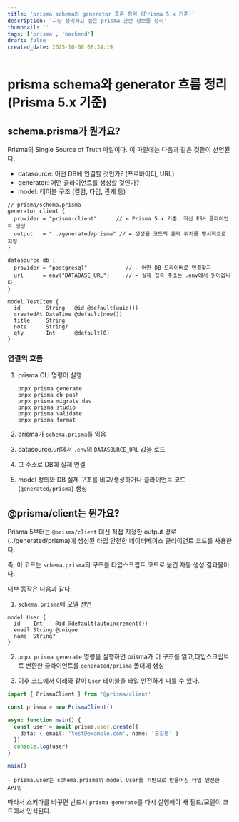```yaml
---
title: 'prisma schema와 generator 흐름 정리 (Prisma 5.x 기준)'
description: '그냥 정리하고 싶은 prisma 관련 정보들 정리'
thumbnail: ''
tags: ['prisma', 'backend']
draft: false
created_date: 2025-10-08 08:34:19
---
```


# prisma schema와 generator 흐름 정리 (Prisma 5.x 기준)

## schema.prisma가 뭔가요?

Prisma의 Single Source of Truth 파일이다. 이 파일에는 다음과 같은 것들이 선언된다.

- datasource: 어떤 DB에 연결할 것인가? (프로바이더, URL)
- generator: 어떤 클라이언트를 생성할 것인가?
- model: 테이블 구조 (컬럼, 타입, 관계 등)

```
// prisma/schema.prisma
generator client {
  provider = "prisma-client"      // ← Prisma 5.x 기준. 최신 ESM 클라이언트 생성
  output   = "../generated/prisma" // ← 생성된 코드의 출력 위치를 명시적으로 지정
}

datasource db {
  provider = "postgresql"            // ← 어떤 DB 드라이버로 연결할지
  url      = env("DATABASE_URL")     // ← 실제 접속 주소는 .env에서 읽어옵니다.
}

model TestItem {
  id        String   @id @default(uuid())
  createdAt DateTime @default(now())
  title     String
  note      String?
  qty       Int      @default(0)
}
```

### 연결의 흐름

1. prisma CLI 명령어 실행

   ```
   pnpx prisma generate
   pnpx prisma db push
   pnpx prisma migrate dev
   pnpx prisma studio
   pnpx prisma validate
   pnpx prisma format
   ```

2. prisma가 `schema.prisma`를 읽음

3. datasource.url에서 `.env`의 `DATASOURCE_URL` 값을 로드

4. 그 주소로 DB에 실제 연결

5. model 정의와 DB 실제 구조를 비교/생성하거나 클라이언트 코드(`generated/prisma`) 생성

## @prisma/client는 뭔가요?

Prisma 5부터는 `@prisma/client` 대신 직접 지정한 output 경로(../generated/prisma)에 생성된 타입 안전한 데이터베이스 클라이언트 코드를 사용한다.

즉, 이 코드는 `schema.prisma`의 구조를 타입스크립트 코드로 옮긴 자동 생성 결과물이다.

내부 동작은 다음과 같다.

1. `schema.prisma`에 모델 선언

```
model User {
  id    Int    @id @default(autoincrement())
  email String @unique
  name  String?
}
```

2. `pnpx prisma generate` 명령을 실행하면 prisma가 이 구조를 읽고,타입스크립트로 변환한 클라이언트를
   `generated/prisma` 폴더에 생성

3. 이후 코드에서 아래와 같이 `User` 테이블을 타입 안전하게 다룰 수 있다.

```ts
import { PrismaClient } from '@prisma/client'

const prisma = new PrismaClient()

async function main() {
  const user = await prisma.user.create({
    data: { email: 'test@example.com', name: '홍길동' }
  })
  console.log(user)
}

main()
```

    - prisma.user는 schema.prisma의 model User를 기반으로 만들어진 타입 안전한 API임

따라서 스키마를 바꾸면 반드시 `prisma generate`를 다시 실행해야 새 필드/모델이 코드에서 인식된다.
